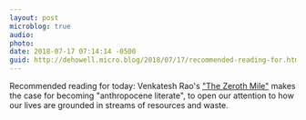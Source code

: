 ```yaml
---
layout: post
microblog: true
audio: 
photo: 
date: 2018-07-17 07:14:14 -0500
guid: http://dehowell.micro.blog/2018/07/17/recommended-reading-for.html
---
```

Recommended reading for today: Venkatesh Rao's ["The Zeroth Mile"](http://eepurl.com/dA6UJj) makes the case for becoming "anthropocene literate", to open our attention to how our lives are grounded in streams of resources and waste.
